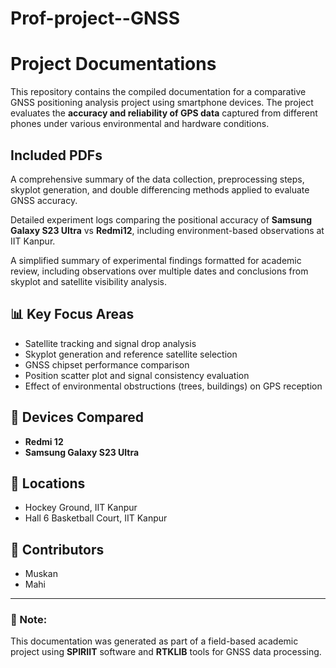 # Prof-project--GNSS
#  Project Documentations

This repository contains the compiled documentation for a comparative GNSS positioning analysis project using smartphone devices. The project evaluates the **accuracy and reliability of GPS data** captured from different phones under various environmental and hardware conditions.

##  Included PDFs
 
  A comprehensive summary of the data collection, preprocessing steps, skyplot generation, and double differencing methods applied to evaluate GNSS accuracy.
  
  Detailed experiment logs comparing the positional accuracy of **Samsung Galaxy S23 Ultra** vs **Redmi12**, including environment-based observations at IIT Kanpur.
  
  A simplified summary of experimental findings formatted for academic review, including observations over multiple dates and conclusions from skyplot and satellite visibility analysis.

## 📊 Key Focus Areas

- Satellite tracking and signal drop analysis  
- Skyplot generation and reference satellite selection  
- GNSS chipset performance comparison  
- Position scatter plot and signal consistency evaluation  
- Effect of environmental obstructions (trees, buildings) on GPS reception  

## 🧠 Devices Compared

- **Redmi 12**  
- **Samsung Galaxy S23 Ultra**

## 🏫 Locations

- Hockey Ground, IIT Kanpur  
- Hall 6 Basketball Court, IIT Kanpur  

## 👤 Contributors

- Muskan  
- Mahi

---

### 📌 Note:
This documentation was generated as part of a field-based academic project using **SPIRIIT** software and **RTKLIB** tools for GNSS data processing.
